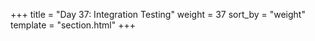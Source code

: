 +++
title = "Day 37: Integration Testing"
weight = 37
sort_by = "weight"
template = "section.html"
+++
